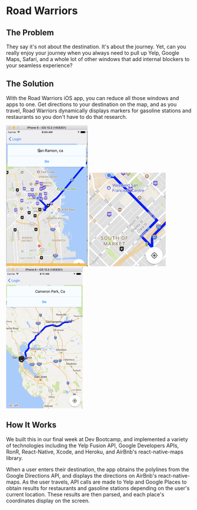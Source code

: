 # Road Warriors

## The Problem
They say it's not about the destination. It's about the journey. Yet, can you really enjoy your journey when you always need to pull up Yelp, Google Maps, Safari, and a whole lot of other windows that add internal blockers to your seamless experience?

## The Solution
With the Road Warriors iOS app, you can reduce all those windows and apps to one. Get directions to your destination on the map, and as you travel, Road Warriors dynamically displays markers for gasoline stations and restaurants so you don't have to do that research.

![Markers](./images/RWimg1.png)
![Directions](./images/RWimg2.png)
![WholeView](./images/RWimg3.png)

## How It Works
We built this in our final week at Dev Bootcamp, and implemented a variety of technologies including the Yelp Fusion API, Google Developers APIs, RonR, React-Native, Xcode, and Heroku, and AirBnb's react-native-maps library.

When a user enters their destination, the app obtains the polylines from the Google Directions API, and displays the directions on AirBnb's react-native-maps. As the user travels, API calls are made to Yelp and Google Places to obtain results for restaurants and gasoline stations depending on the user's current location. These results are then parsed, and each place's coordinates display on the screen.

